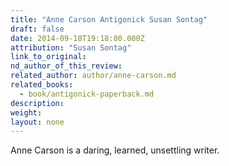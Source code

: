 ```yaml
---
title: "Anne Carson Antigonick Susan Sontag"
draft: false
date: 2014-09-18T19:18:00.000Z
attribution: "Susan Sontag"
link_to_original:
nd_author_of_this_review:
related_author: author/anne-carson.md
related_books:
  - book/antigonick-paperback.md
description:
weight:
layout: none
---
```

Anne Carson is a daring, learned, unsettling writer.

